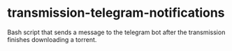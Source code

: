 # transmission-telegram-notifications
Bash script that sends a message to the telegram bot after the transmission finishes downloading a torrent.
